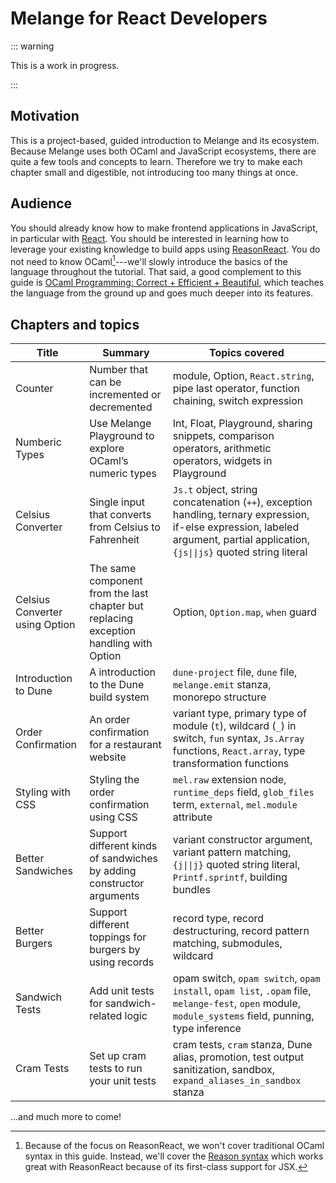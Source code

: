 # Melange for React Developers

::: warning

This is a work in progress.

:::

## Motivation

This is a project-based, guided introduction to Melange and its ecosystem.
Because Melange uses both OCaml and JavaScript ecosystems, there are quite a few
tools and concepts to learn. Therefore we try to make each chapter small and
digestible, not introducing too many things at once.

## Audience

You should already know how to make frontend applications in JavaScript, in
particular with [React](https://react.dev/). You should be interested in
learning how to leverage your existing knowledge to build apps using
[ReasonReact](https://reasonml.github.io/reason-react/). You do not need to know
OCaml[^1]---we'll slowly introduce the basics of the language throughout the
tutorial. That said, a good complement to this guide is [OCaml Programming:
Correct + Efficient + Beautiful](https://cs3110.github.io/textbook/), which
teaches the language from the ground up and goes much deeper into its features.

## Chapters and topics

| Title  | Summary | Topics covered |
| ------ | ------- | -------------- |
| Counter | Number that can be incremented or decremented | module, Option, `React.string`, pipe last operator, function chaining, switch expression |
| Numberic Types | Use Melange Playground to explore OCaml’s numeric types | Int, Float, Playground, sharing snippets, comparison operators, arithmetic operators, widgets in Playground |
| Celsius Converter | Single input that converts from  Celsius to Fahrenheit | `Js.t` object, string concatenation (`++`), exception handling, ternary expression, if-else expression, labeled argument, partial application, `{js\|\|js}` quoted string literal |
| Celsius Converter using Option | The same component from the last chapter but replacing exception handling with Option | Option, `Option.map`, `when` guard |
| Introduction to Dune | A introduction to the Dune build system | `dune-project` file, `dune` file, `melange.emit` stanza, monorepo structure |
| Order Confirmation | An order confirmation for a restaurant website | variant type, primary type of module (`t`), wildcard (`_`) in switch, `fun` syntax, `Js.Array` functions, `React.array`, type transformation functions |
| Styling with CSS | Styling the order confirmation using CSS | `mel.raw` extension node, `runtime_deps` field, `glob_files` term, `external`, `mel.module` attribute |
| Better Sandwiches | Support different kinds of sandwiches by adding constructor arguments | variant constructor argument, variant pattern matching, `{j\|\|j}` quoted string literal, `Printf.sprintf`, building bundles |
| Better Burgers | Support different toppings for burgers by using records | record type, record destructuring, record pattern matching, submodules, wildcard |
| Sandwich Tests | Add unit tests for sandwich-related logic | opam switch, `opam switch`, `opam install`, `opam list`, `.opam` file, `melange-fest`, `open` module, `module_systems` field, punning, type inference |
| Cram Tests | Set up cram tests to run your unit tests | cram tests, `cram` stanza, Dune alias, promotion, test output sanitization, sandbox, `expand_aliases_in_sandbox` stanza |

...and much more to come!

[^1]:
    Because of the focus on ReasonReact, we won't cover traditional OCaml
    syntax in this guide. Instead, we'll cover the [Reason
    syntax](https://reasonml.github.io/) which works great with ReasonReact
    because of its first-class support for JSX.
